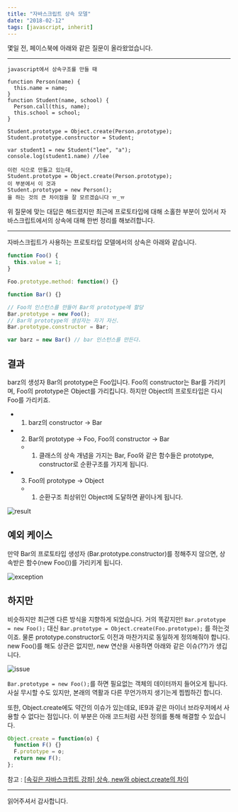 ```yaml
---
title: "자바스크립트 상속 모델"
date: "2018-02-12"
tags: [javascript, inherit]
---
```


몇일 전, 페이스북에 아래와 같은 질문이 올라왔었습니다.

---

```text
javascript에서 상속구조를 만들 때

function Person(name) {
  this.name = name;
}
function Student(name, school) {
  Person.call(this, name);
  this.school = school;
}

Student.prototype = Object.create(Person.prototype);
Student.prototype.constructor = Student;

var student1 = new Student("lee", "a");
console.log(student1.name) //lee

이런 식으로 만들고 있는데,
Student.prototype = Object.create(Person.prototype);
이 부분에서 이 것과
Student.prototype = new Person();
을 하는 것의 큰 차이점을 잘 모르겠습니다 ㅠ_ㅠ
```

위 질문에 맞는 대답은 해드렸지만 최근에 프로토타입에 대해 소홀한 부분이 있어서
자바스크립트에서의 상속에 대해 한번 정리를 해보려합니다.

---

자바스크립트가 사용하는 프로토타입 모델에서의 상속은 아래와 같습니다.

```javascript
function Foo() {
  this.value = 1;
}

Foo.prototype.method: function() {}

function Bar() {}

// Foo의 인스턴스를 만들어 Bar의 prototype에 할당
Bar.prototype = new Foo();
// Bar의 prototype의 생성자는 자기 자신.
Bar.prototype.constructor = Bar;

var barz = new Bar() // bar 인스턴스를 만든다.
```

## 결과

barz의 생성자 Bar의 prototype은 Foo입니다. Foo의 constructor는 Bar를 가리키며,
Foo의 prototype은 Object를 가리킵니다. 하지만 Object의 프로토타입은 다시 Foo를 가리키죠.

- 1. barz의 constructor -> Bar
- 2. Bar의 prototype -> Foo, Foo의 constructor -> Bar
  - 1. 클래스의 상속 개념을 가지는 Bar, Foo와 같은 함수들은 prototype, constructor로 순환구조를 가지게 됩니다.
- 3. Foo의 prototype -> Object
  - 1. 순환구조 최상위인 Object에 도달하면 끝이나게 됩니다.

![result](./result.png)

## 예외 케이스

만약 Bar의 프로토타입 생성자 (Bar.prototype.constructor)를 정해주지 않으면,
상속받은 함수(new Foo())를 가리키게 됩니다.

![exception](./exception.png)

## 하지만

비슷하지만 최근엔 다른 방식을 지향하게 되었습니다. 거의 똑같지만!
`Bar.prototype = new Foo();` 대신 `Bar.prototype = Object.create(Foo.prototype);`
를 하는것이죠. 물론 prototype.constructor도 이전과 마찬가지로 동일하게 정의해줘야 합니다.
new Foo()를 해도 상관은 없지만, new 연산을 사용하면 아래와 같은 이슈(??)가 생깁니다.

![issue](./issue.png)

`Bar.prototype = new Foo();`를 하면 필요없는 객체의 데이터까지 들어오게 됩니다.
사실 무시할 수도 있지만, 본래의 역활과 다른 무언가까지 생기는게 찝찝하긴 합니다.

또한, Object.create에도 약간의 이슈가 있는데요, IE9과 같은 마이너 브라우저에서 사용할 수
없다는 점입니다. 이 부분은 아래 코드처럼 사전 정의를 통해 해결할 수 있습니다.

```javascript
Object.create = function(o) {
  function F() {}
  F.prototype = o;
  return new F();
};
```

참고 : [[속깊은 자바스크립트 강좌] 상속, new와 object.create의 차이](http://unikys.tistory.com/320)

---

읽어주셔서 감사합니다.
